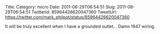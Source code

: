Title: 
Category: micro
Date: 2011-06-29T06:54:51
Slug: 2011-06-29T06:54:51
TwitterId: 85964426620047360
TweetUrl: https://twitter.com/mark_philpot/status/85964426620047360

It will be truly excellent when I have a grounded outlet... Damn 1947 wiring.